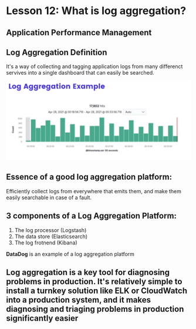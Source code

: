 # Lesson 12: What is log aggregation?

## Application Performance Management

## Log Aggregation Definition
It's a way of collecting and tagging application logs from many differenct servives into a single dashboard that can easily be searched. 

![log aggregation example](../resources/21.jpg)

## Essence of a good log aggregation platform:
Efficiently collect logs from everywhere that emits them, and make them easily searchable in case of a fault.

## 3 components of a Log Aggregation Platform:
1) The log processor (Logstash)
2) The data store (Elasticsearch)
3) The log frotnend (Kibana)

**DataDog** is an example of a log aggregation platform

## Log aggregation is a key tool for diagnosing problems in production. It's relatively simple to install a turnkey solution like ELK or CloudWatch into a production system, and it makes diagnosing and triaging problems in production significantly easier